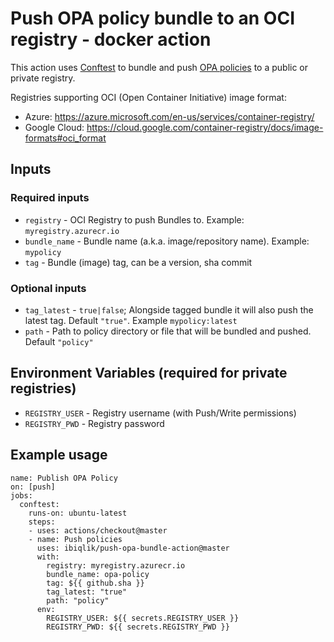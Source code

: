 # Push OPA policy bundle to an OCI registry - docker action

This action uses [Conftest](https://github.com/instrumenta/conftest) to bundle and push [OPA policies](https://www.openpolicyagent.org/) to a public or private registry.

Registries supporting OCI (Open Container Initiative) image format:

- Azure: https://azure.microsoft.com/en-us/services/container-registry/
- Google Cloud: https://cloud.google.com/container-registry/docs/image-formats#oci_format

## Inputs

### Required inputs

- `registry` - OCI Registry to push Bundles to. Example: `myregistry.azurecr.io`
- `bundle_name` - Bundle name (a.k.a. image/repository name). Example: `mypolicy`
- `tag` - Bundle (image) tag, can be a version, sha commit

### Optional inputs

- `tag_latest` - `true|false`; Alongside tagged bundle it will also push the latest tag. Default `"true"`. Example `mypolicy:latest`
- `path` - Path to policy directory or file that will be bundled and pushed. Default `"policy"`

## Environment Variables (required for private registries)

- `REGISTRY_USER` - Registry username (with Push/Write permissions)
- `REGISTRY_PWD` - Registry password


## Example usage

```
name: Publish OPA Policy
on: [push]
jobs:
  conftest:
    runs-on: ubuntu-latest
    steps:
    - uses: actions/checkout@master
    - name: Push policies
      uses: ibiqlik/push-opa-bundle-action@master
      with:
        registry: myregistry.azurecr.io
        bundle_name: opa-policy
        tag: ${{ github.sha }}
        tag_latest: "true"
        path: "policy"
      env:
        REGISTRY_USER: ${{ secrets.REGISTRY_USER }}
        REGISTRY_PWD: ${{ secrets.REGISTRY_PWD }}
```
